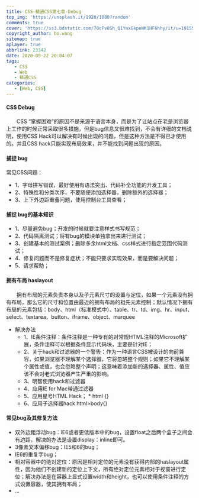 ```yaml
---
title: CSS-精通CSS第七章-Debug
top_img: 'https://unsplash.it/1920/1080?random'
comments: true
cover: 'https://ss3.bdstatic.com/70cFv8Sh_Q1YnxGkpoWK1HF6hhy/it/u=1915518695,403146418&fm=26&gp=0.jpg'
copyright_author: bo.wang
sitemap: true
aplayer: true
abbrlink: 23342
date: 2020-09-22 20:04:07
tags:
   - CSS
   - Web
   - 精通CSS
categories: 
   - [Web, CSS]
---
```


#### CSS Debug

&emsp;&emsp;CSS “掌握困难”的原因不是来源于语言本身，而是为了让站点在老是浏览器上工作的时候正常采取很多措施，但是bug信息又很难找到，不会有详细的文档说明，使用CSS Hack可以解决有时候出现的问题，但是这种方法是不得已才使用的。并且CSS hack只能实现布局效果，并不能找到问题出现的原因。


#### 捕捉 bug
常见CSS问题：

- 1、字母拼写错误，最好使用有语法突出、代码补全功能的开发工具；
- 2、特殊性和分类次序，不要随便添加选择器，删除额外的选择器；
- 3、上下外边距重叠问题，使用控制台工具查看；

#### 捕捉 bug的基本知识
- 1、尽量避免bug；开发的时候就要注意样式书写规范；
- 2、代码隔离测试；将有bug的模块单独拿出来进行测试；
- 3、创建基本的测试案例；删除多余html文档、css样式进行指定范围代码测试；
- 4、修复问题而不是修复症状；不能只要求实现效果，而是要解决问题；
- 5、请求帮助；

#### 拥有布局 haslayout

&emsp;&emsp;拥有布局的元素负责本身以及子元素尺寸的设置与定位，如果一个元素没有拥有布局，那么它的尺寸和位置由最近的拥有布局的祖先元素控制；默认情况下拥有布局的元素包括：body、html（标准模式中）、table、tr、td、img、hr、input、select、textarea、button、iframe、object、marquee

   - 解决办法
        - 1、IE条件注释：条件注释是一种专有的对常规HTML注释的Microsoft扩展，条件注释可以根据条件显示代码块，主要是针对IE；
        - 2、关于hack和过滤器的一个警告：作为一种语言CSS被设计的向前兼容，如果浏览器不理解某个选择器，它将忽略整个规则；如果它不理解某个属性或值，也会忽略整个声明；这意味着添加新的选择器、属性、值应该不会对老式浏览器产生严重的影响。
        - 3、明智使用hack和过滤器
        - 4、应用IE for Mac带通过滤器
        - 5、应用星号HTML Hack； * html {}
        - 6、应用子选择器hack  html>body{}
    
#### 常见bug及其修复方法

- 双外边距浮动bug：IE6或者更低版本中的bug，设置float之后两个盒子之间会有边距，解决的办法是设置display：inline即可。
- 3像素文本偏移bug：IE5和6的bug；
- IE6的重复字bug；
- 相对容器中的绝对定位：原因是相对定位的元素没有获得内部的haslayout属性，因为他们不创建新的定位上下文，所有绝对定位元素相对于视窗进行定位；解决办法是在容器上显式设置width和height，也可以使用条件注释的方式设置容器，使其拥有布局；
- ...
